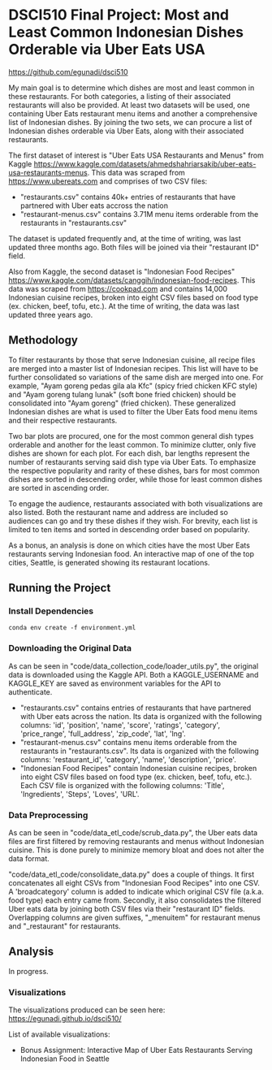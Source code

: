 # DSCI510 Final Project: Most and Least Common Indonesian Dishes Orderable via Uber Eats USA

https://github.com/egunadi/dsci510

My main goal is to determine which dishes are most and least common in these restaurants. For both categories, a listing of their associated restaurants will also be provided. At least two datasets will be used, one containing Uber Eats restaurant menu items and another a comprehensive list of Indonesian dishes. By joining the two sets, we can procure a list of Indonesian dishes orderable via Uber Eats, along with their associated restaurants. 

The first dataset of interest is "Uber Eats USA Restaurants and Menus" from Kaggle <https://www.kaggle.com/datasets/ahmedshahriarsakib/uber-eats-usa-restaurants-menus>. This data was scraped from <https://www.ubereats.com> and comprises of two CSV files:

- "restaurants.csv" contains 40k+ entries of restaurants that have partnered with Uber eats accross the nation
- "restaurant-menus.csv" contains 3.71M menu items orderable from the restaurants in "restaurants.csv"

The dataset is updated frequently and, at the time of writing, was last updated three months ago. Both files will be joined via their "restaurant ID" field.

Also from Kaggle, the second dataset is "Indonesian Food Recipes" <https://www.kaggle.com/datasets/canggih/indonesian-food-recipes>. This data was scraped from <https://cookpad.com> and contains 14,000 Indonesian cuisine recipes, broken into eight CSV files based on food type (ex. chicken, beef, tofu, etc.). At the time of writing, the data was last updated three years ago.

## Methodology

To filter restaurants by those that serve Indonesian cuisine, all recipe files are merged into a master list of Indonesian recipes. This list will have to be further consolidated so variations of the same dish are merged into one. For example, "Ayam goreng pedas gila ala Kfc" (spicy fried chicken KFC style) and "Ayam goreng tulang lunak" (soft bone fried chicken) should be consolidated into "Ayam goreng" (fried chicken). These generalized Indonesian dishes are what is used to filter the Uber Eats food menu items and their respective restaurants.

Two bar plots are procured, one for the most common general dish types orderable and another for the least common. To minimize clutter, only five dishes are shown for each plot. For each dish, bar lengths represent the number of restaurants serving said dish type via Uber Eats. To emphasize the respective popularity and rarity of these dishes, bars for most common dishes are sorted in descending order, while those for least common dishes are sorted in ascending order.

To engage the audience, restaurants associated with both visualizations are also listed. Both the restaurant name and address are included so audiences can go and try these dishes if they wish. For brevity, each list is limited to ten items and sorted in descending order based on popularity. 

As a bonus, an analysis is done on which cities have the most Uber Eats restaurants serving Indonesian food. An interactive map of one of the top cities, Seattle, is generated showing its restaurant locations.

## Running the Project

### Install Dependencies

```
conda env create -f environment.yml
```

### Downloading the Original Data

As can be seen in "code/data_collection_code/loader_utils.py", the original data is downloaded using the Kaggle API. Both a KAGGLE_USERNAME and KAGGLE_KEY are saved as environment variables for the API to authenticate.

- "restaurants.csv" contains entries of restaurants that have partnered with Uber eats across the nation. Its data is organized with the following columns: 'id', 'position', 'name', 'score', 'ratings', 'category', 'price_range', 'full_address', 'zip_code', 'lat', 'lng'.
- "restaurant-menus.csv" contains menu items orderable from the restaurants in "restaurants.csv". Its data is organized with the following columns: 'restaurant_id', 'category', 'name', 'description', 'price'.
- "Indonesian Food Recipes" contain Indonesian cuisine recipes, broken into eight CSV files based on food type (ex. chicken, beef, tofu, etc.). Each CSV file is organized with the following columns: 'Title', 'Ingredients', 'Steps', 'Loves', 'URL'.

### Data Preprocessing 

As can be seen in "code/data_etl_code/scrub_data.py", the Uber eats data files are first filtered by removing restaurants and menus without Indonesian cuisine. This is done purely to minimize memory bloat and does not alter the data format.

"code/data_etl_code/consolidate_data.py" does a couple of things. It first concatenates all eight CSVs from "Indonesian Food Recipes" into one CSV. A 'broadcategory' column is added to indicate which original CSV file (a.k.a. food type) each entry came from. Secondly, it also consolidates the filtered Uber eats data by joining both CSV files via their "restaurant ID" fields. Overlapping columns are given suffixes, "_menuitem" for restaurant menus and "_restaurant" for restaurants. 

## Analysis

In progress.

### Visualizations

The visualizations produced can be seen here:
https://egunadi.github.io/dsci510/

List of available visualizations:

- Bonus Assignment: Interactive Map of Uber Eats Restaurants Serving Indonesian Food in Seattle
